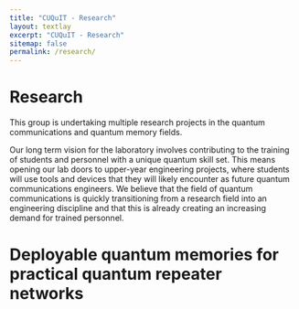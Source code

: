 ```yaml
---
title: "CUQuIT - Research"
layout: textlay
excerpt: "CUQuIT - Research"
sitemap: false
permalink: /research/
---
```


# Research

This group is undertaking multiple research projects in the quantum communications and quantum memory fields. 

Our long term vision for the laboratory involves contributing to the training of students and personnel with a unique quantum skill set. This means opening our lab doors to upper-year engineering projects, where students will use tools and devices that they will likely encounter as future quantum communications engineers. We believe that the field of quantum communications is quickly transitioning from a research field into an engineering discipline and that this is already creating an increasing demand for trained personnel.

# Deployable quantum memories for practical quantum repeater networks


